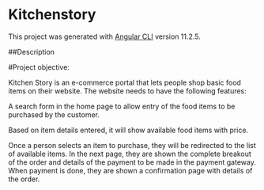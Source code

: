 # Kitchenstory

This project was generated with [Angular CLI](https://github.com/angular/angular-cli) version 11.2.5.

##Description

#Project objective:

Kitchen Story is an e-commerce portal that lets people shop  basic food items on their website. The website needs to have the following features:

A search form in the home page to allow entry of the food items to be purchased by the customer.

Based on item details entered, it will show available food items with  price.

Once a person selects an item to purchase, they will be redirected to the list of available items. In the next page, they are shown the complete breakout of the order and details of the payment to be made in the payment gateway. When payment is done, they are shown a confirmation page with details of the order.

